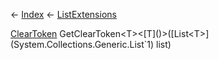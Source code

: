 ← [Index](Api-Index) ← [ListExtensions](System.Collections.Generic.ListExtensions)

[ClearToken<T>](System.Collections.Generic.ClearToken`1) GetClearToken<T><[T]()>([List<T>](System.Collections.Generic.List`1) list)

